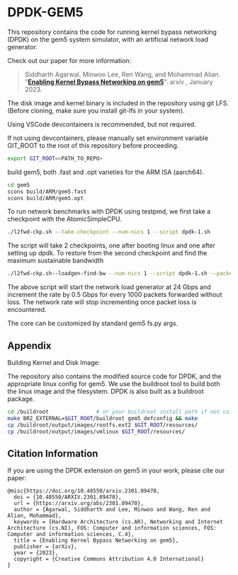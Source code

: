 # DPDK-GEM5

This repository contains the code for running kernel bypass networking (DPDK) on the gem5 system simulator, with an artificial network load generator.

Check out our paper for more information:

>Siddharth Agarwal, Minwoo Lee, Ren Wang, and Mohammad Alian.
>"[**Enabling Kernel Bypass Networking on gem5**](https://arxiv.org/abs/2301.09470)".
>arxiv , January 2023.



The disk image and kernel binary is included in the repository using git LFS. (Before cloning, make sure you install git-lfs in your system).

Using VSCode devcontainers is recommended, but not required.

If not using devcontainers, please manually set environment variable GIT_ROOT to the root of this repository before proceeding.

```bash
export GIT_ROOT=<PATH_TO_REPO>
```

build gem5, both .fast and .opt varieties for the ARM ISA (aarch64).

```bash
cd gem5
scons build/ARM/gem5.fast
scons build/ARM/gem5.opt
```

To run network benchmarks with DPDK using testpmd, we first take a checkpoint with the AtomicSimpleCPU.

```bash
./l2fwd-ckp.sh --take-checkpoint --num-nics 1 --script dpdk-1.sh
```

The script will take 2 checkpoints, one after booting linux and one after setting up dpdk. To restore from the second checkpoint and find the maximum sustainable bandwidth

```bash
./l2fwd-ckp.sh--loadgen-find-bw --num-nics 1 --script dpdk-1.sh --packet-rate 2150786 --packet-size=1514
```

The above script will start the network load generator at 24 Gbps and increment the rate by 0.5 Gbps for every 1000 packets forwarded without loss.
The network rate will stop incrementing once packet loss is encountered.

The core can be customized by standard gem5 fs.py args.

## Appendix

Building Kernel and Disk Image:

The repository also contains the modified source code for DPDK, and the appropriate linux config for gem5.
We use the buildroot tool to build both the linux image and the filesystem. DPDK is also built as a buildroot package.

```bash
cd /buildroot               # or your buildroot install path if not using the devcontainer
make BR2_EXTERNAL=$GIT_ROOT/buildroot gem5_defconfig && make
cp /buildroot/output/images/rootfs.ext2 $GIT_ROOT/resources/
cp /buildroot/output/images/vmlinux $GIT_ROOT/resources/
```

## Citation Information

If you are using the DPDK extension on gem5 in your work, please cite our paper:

```
@misc{https://doi.org/10.48550/arxiv.2301.09470,
  doi = {10.48550/ARXIV.2301.09470},
  url = {https://arxiv.org/abs/2301.09470},
  author = {Agarwal, Siddharth and Lee, Minwoo and Wang, Ren and Alian, Mohammad},
  keywords = {Hardware Architecture (cs.AR), Networking and Internet Architecture (cs.NI), FOS: Computer and information sciences, FOS: Computer and information sciences, C.4},
  title = {Enabling Kernel Bypass Networking on gem5},
  publisher = {arXiv},
  year = {2023},
  copyright = {Creative Commons Attribution 4.0 International}
}
```
